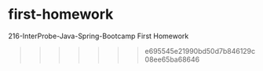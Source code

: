 
# first-homework
216-InterProbe-Java-Spring-Bootcamp First Homework
>>>>>>> e695545e21990bd50d7b846129c08ee65ba68646
